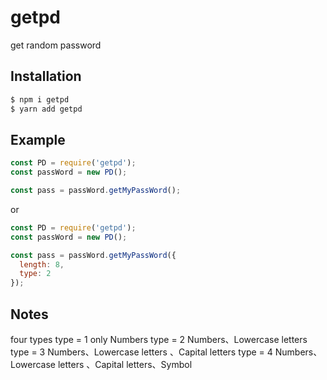 
# getpd

get random password 

## Installation

```js
$ npm i getpd
$ yarn add getpd
```

## Example

```js
const PD = require('getpd');
const passWord = new PD();

const pass = passWord.getMyPassWord();
```
or
```js
const PD = require('getpd');
const passWord = new PD();

const pass = passWord.getMyPassWord({
  length: 8,
  type: 2
});

```
## Notes

  four types
  type = 1 only Numbers
  type = 2 Numbers、Lowercase letters
  type = 3 Numbers、Lowercase letters 、Capital letters
  type = 4 Numbers、Lowercase letters 、Capital letters、Symbol

